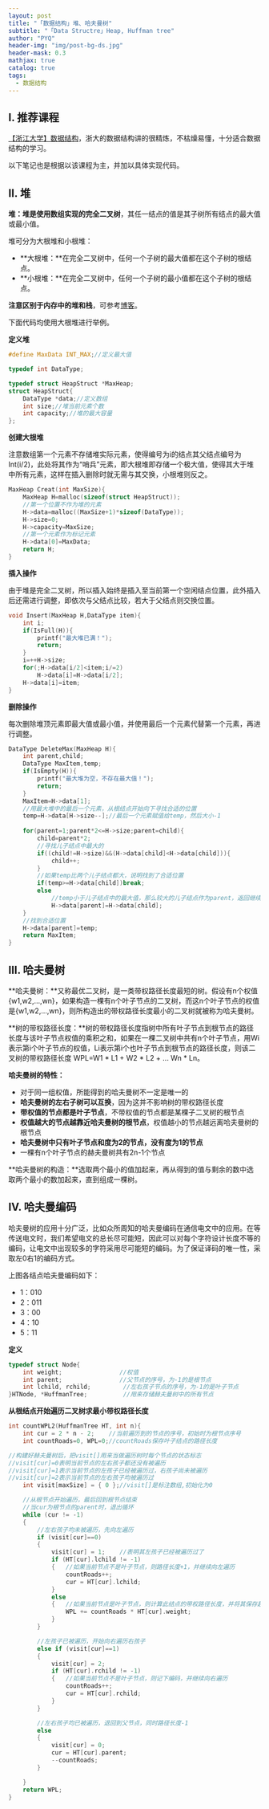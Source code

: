 ```yaml
---
layout: post
title: "「数据结构」堆、哈夫曼树"
subtitle: "「Data Structre」Heap, Huffman tree"
author: "PYQ"
header-img: "img/post-bg-ds.jpg"
header-mask: 0.3
mathjax: true
catalog: true
tags:
  - 数据结构
---
```


## Ⅰ. 推荐课程

[【浙江大学】数据结构](https://www.bilibili.com/video/BV1Kb41127fT?p=33)，浙大的数据结构讲的很精炼，不枯燥易懂，十分适合数据结构的学习。

以下笔记也是根据以该课程为主，并加以具体实现代码。

## Ⅱ. 堆

**堆：**堆是使用数组实现的**完全二叉树**，其任一结点的值是其子树所有结点的最大值或最小值。

堆可分为大根堆和小根堆：

- **大根堆：**在完全二叉树中，任何一个子树的最大值都在这个子树的根结点。
- **小根堆：**在完全二叉树中，任何一个子树的最小值都在这个子树的根结点。

**注意区别于内存中的堆和栈**，可参考[博客](https://blog.csdn.net/wolenski/article/details/7951961#comments)。

下面代码均使用大根堆进行举例。

**定义堆**

```c
#define MaxData INT_MAX;//定义最大值

typedef int DataType;

typedef struct HeapStruct *MaxHeap;
struct HeapStruct{
	DataType *data;//定义数组
	int size;//堆当前元素个数 
	int capacity;//堆的最大容量 
};
```

**创建大根堆**

注意数组第一个元素不存储堆实际元素，使得编号为i的结点其父结点编号为Int(i/2)，此处将其作为“哨兵”元素，即大根堆即存储一个极大值，使得其大于堆中所有元素，这样在插入删除时就无需与其交换，小根堆则反之。

```c
MaxHeap Creat(int MaxSize){
	MaxHeap H=malloc(sizeof(struct HeapStruct));
	//第一个位置不作为堆的元素 
	H->data=malloc((MaxSize+1)*sizeof(DataType));
	H->size=0;
	H->capacity=MaxSize;
	//第一个元素作为标记元素 
	H->data[0]=MaxData;
	return H;
}
```

**插入操作**

由于堆是完全二叉树，所以插入始终是插入至当前第一个空闲结点位置，此外插入后还需进行调整，即依次与父结点比较，若大于父结点则交换位置。

```c
void Insert(MaxHeap H,DataType item){
	int i;
	if(IsFull(H)){
		printf("最大堆已满！");
		return;
	}
	i=++H->size;
	for(;H->data[i/2]<item;i/=2)
		H->data[i]=H->data[i/2];
	H->data[i]=item;
}
```

**删除操作**

每次删除堆顶元素即最大值或最小值，并使用最后一个元素代替第一个元素，再进行调整。

```c
DataType DeleteMax(MaxHeap H){
	int parent,child;
	DataType MaxItem,temp;
	if(IsEmpty(H)){
		printf("最大堆为空，不存在最大值！");
		return;
	}
	MaxItem=H->data[1];
	//用最大堆中的最后一个元素，从根结点开始向下寻找合适的位置 
	temp=H->data[H->size--];//最后一个元素赋值给temp，然后大小-1 
	
	for(parent=1;parent*2<=H->size;parent=child){
		child=parent*2;
		//寻找儿子结点中最大的 
		if((child!=H->size)&&(H->data[child]<H->data[child])){
			child++;
		}
		//如果temp比两个儿子结点都大，说明找到了合适位置 
		if(temp>=H->data[child])break;
		else
			//temp小于儿子结点中的最大值，那么较大的儿子结点作为parent，返回继续循环 
			H->data[parent]=H->data[child]; 
	}
	//找到合适位置 
	H->data[parent]=temp;
	return MaxItem;
} 
```

## Ⅲ. 哈夫曼树

**哈夫曼树：**又称最优二叉树，是一类带权路径长度最短的树。假设有n个权值{w1,w2,...,wn}，如果构造一棵有n个叶子节点的二叉树，而这n个叶子节点的权值是{w1,w2,...,wn}，则所构造出的带权路径长度最小的二叉树就被称为哈夫曼树。

**树的带权路径长度：**树的带权路径长度指树中所有叶子节点到根节点的路径长度与该叶子节点权值的乘积之和，如果在一棵二叉树中共有n个叶子节点，用Wi表示第i个叶子节点的权值，Li表示第i个也叶子节点到根节点的路径长度，则该二叉树的带权路径长度 WPL=W1 * L1 + W2 * L2 + ... Wn * Ln。

**哈夫曼树的特性：**

- 对于同一组权值，所能得到的哈夫曼树不一定是唯一的
- **哈夫曼树的左右子树可以互换**，因为这并不影响树的带权路径长度
- **带权值的节点都是叶子节点**，不带权值的节点都是某棵子二叉树的根节点
- **权值越大的节点越靠近哈夫曼树的根节点**，权值越小的节点越远离哈夫曼树的根节点
- **哈夫曼树中只有叶子节点和度为2的节点，没有度为1的节点**
- 一棵有n个叶子节点的赫夫曼树共有2n-1个节点

**哈夫曼树的构造：**选取两个最小的值加起来，再从得到的值与剩余的数中选取两个最小的数加起来，直到组成一棵树。

## Ⅳ. 哈夫曼编码

哈夫曼树的应用十分广泛，比如众所周知的哈夫曼编码在通信电文中的应用。在等传送电文时，我们希望电文的总长尽可能短，因此可以对每个字符设计长度不等的编码，让电文中出现较多的字符采用尽可能短的编码。为了保证译码的唯一性，采取左0右1的编码方式。

上图各结点哈夫曼编码如下：

- 1：010
- 2：011
- 3：00
- 4：10
- 5：11

**定义**

```c
typedef struct Node{  
    int weight;                //权值    
    int parent;                //父节点的序号，为-1的是根节点    
    int lchild, rchild;         //左右孩子节点的序号，为-1的是叶子节点    
}HTNode, *HuffmanTree;          //用来存储赫夫曼树中的所有节点   
```

**从根结点开始遍历二叉树求最小带权路径长度**

```c
int countWPL2(HuffmanTree HT, int n){
	int cur = 2 * n - 2;    //当前遍历到的节点的序号，初始时为根节点序号  
	int countRoads=0, WPL=0;//countRoads保存叶子结点的路径长度

//构建好赫夫曼树后，把visit[]用来当做遍历树时每个节点的状态标志  
//visit[cur]=0表明当前节点的左右孩子都还没有被遍历  
//visit[cur]=1表示当前节点的左孩子已经被遍历过，右孩子尚未被遍历  
//visit[cur]=2表示当前节点的左右孩子均被遍历过  
	int visit[maxSize] = { 0 };//visit[]是标注数组,初始化为0

	//从根节点开始遍历，最后回到根节点结束  
	//当cur为根节点的parent时，退出循环  
	while (cur != -1)
	{
		//左右孩子均未被遍历，先向左遍历  
		if (visit[cur]==0)
		{
			visit[cur] = 1;    //表明其左孩子已经被遍历过了  
			if (HT[cur].lchild != -1)
			{   //如果当前节点不是叶子节点，则路径长度+1，并继续向左遍历  
				countRoads++;
				cur = HT[cur].lchild;
			}
			else
			{   //如果当前节点是叶子节点，则计算此结点的带权路径长度，并将其保存起来  
				WPL += countRoads * HT[cur].weight;
			}
		}

		//左孩子已被遍历，开始向右遍历右孩子  
		else if (visit[cur]==1)
		{
			visit[cur] = 2;
			if (HT[cur].rchild != -1)
			{   //如果当前节点不是叶子节点，则记下编码，并继续向右遍历  
				countRoads++;
				cur = HT[cur].rchild;
			}
		}

		//左右孩子均已被遍历，退回到父节点，同时路径长度-1 
		else
		{
			visit[cur] = 0;
			cur = HT[cur].parent;
			--countRoads;
		}

	}
	return WPL;
}
```


